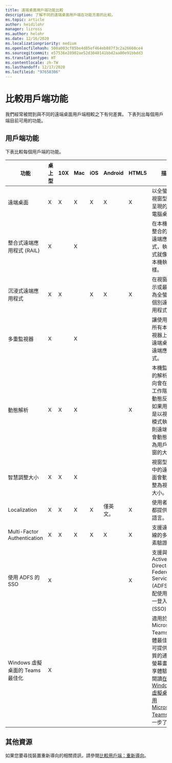 ```yaml
---
title: 遠端桌面用戶端功能比較
description: 了解不同的遠端桌面用戶端在功能方面的比較。
ms.topic: article
author: heidilohr
manager: lizross
ms.author: helohr
ms.date: 12/16/2020
ms.localizationpriority: medium
ms.openlocfilehash: 500a003cf85be4d85ef464eb887f3c2a26660ce4
ms.sourcegitcommit: e57536e28902ae52d3040141bbd2aa00e91bbdd3
ms.translationtype: HT
ms.contentlocale: zh-TW
ms.lasthandoff: 12/17/2020
ms.locfileid: "97658306"
---
```

# <a name="compare-the-clients-features"></a>比較用戶端功能

我們經常被問到與不同的遠端桌面用戶端相較之下有何差異。 下表列出每個用戶端目前可用的功能。

## <a name="client-features"></a>用戶端功能

下表比較每個用戶端的功能。

|功能|桌上型|10X|Mac|iOS|Android|HTML5|描述|
|---|---|---|---|---|---|---|---|
| 遠端桌面 | X | X | X | X | X | X | 以全螢幕或視窗型模式呈現的遠端電腦桌面。 |
| 整合式遠端應用程式 (RAIL) | X || X |||| 在本機桌面整合的個別遠端應用程式，執行方式就像是在本機執行一樣。 |
| 沉浸式遠端應用程式 | X | X || X | X | X | 在視窗中顯示或最大化為全螢幕的個別遠端應用程式。 |
| 多重監視器 | X | | X | | | | 讓使用者在所有本機監視器上執行遠端桌面或遠端應用程式。 |
| 動態解析 | X | X | X ||| X | 本機監視器的解析和方向會在遠端工作階段中動態反映。 如果用戶端是以視窗型模式執行，則遠端桌面會動態調整為用戶端視窗的大小。 |
| 智慧調整大小 | X | X | X |||| 視窗型模式中的遠端桌面會動態調整為視窗的大小。 |
| Localization | X | X | X | X | 僅英文。 | X | 使用者介面都提供多種語言。 |
| Multi-Factor Authentication | X | X | X | X | X | X | 支援遠端連線的多重要素驗證。 |
| 使用 ADFS 的 SSO | X ||||| X | 支援與 Active Directory Federeation Services (ADFS) 搭配使用的單一登入 (SSO)。 |
| Windows 虛擬桌面的 Teams 最佳化 | X |||||| 適用於 Microsoft Teams 的媒體最佳化，可提供高品質的通話和螢幕畫面分享體驗。 請閱讀[在 Windows 虛擬桌面使用 Microsoft Teams](/virtual-desktop/teams-on-wvd) 來進一步了解。 |

## <a name="other-resources"></a>其他資源

如果您要尋找裝置重新導向的相關資訊，請參閱[比較用戶端：重新導向](remote-desktop-app-compare.md)。
